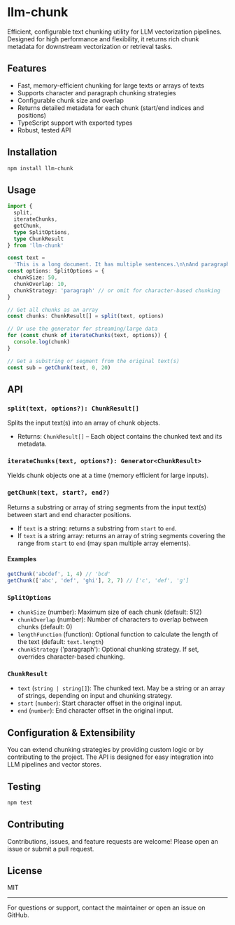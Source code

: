 # llm-chunk

Efficient, configurable text chunking utility for LLM vectorization pipelines. Designed for high performance and flexibility, it returns rich chunk metadata for downstream vectorization or retrieval tasks.

## Features

- Fast, memory-efficient chunking for large texts or arrays of texts
- Supports character and paragraph chunking strategies
- Configurable chunk size and overlap
- Returns detailed metadata for each chunk (start/end indices and positions)
- TypeScript support with exported types
- Robust, tested API

## Installation

```bash
npm install llm-chunk
```

## Usage

```typescript
import {
  split,
  iterateChunks,
  getChunk,
  type SplitOptions,
  type ChunkResult
} from 'llm-chunk'

const text =
  'This is a long document. It has multiple sentences.\n\nAnd paragraphs.'
const options: SplitOptions = {
  chunkSize: 50,
  chunkOverlap: 10,
  chunkStrategy: 'paragraph' // or omit for character-based chunking
}

// Get all chunks as an array
const chunks: ChunkResult[] = split(text, options)

// Or use the generator for streaming/large data
for (const chunk of iterateChunks(text, options)) {
  console.log(chunk)
}

// Get a substring or segment from the original text(s)
const sub = getChunk(text, 0, 20)
```

## API

### `split(text, options?): ChunkResult[]`

Splits the input text(s) into an array of chunk objects.

- Returns: `ChunkResult[]` – Each object contains the chunked text and its metadata.

### `iterateChunks(text, options?): Generator<ChunkResult>`

Yields chunk objects one at a time (memory efficient for large inputs).

### `getChunk(text, start?, end?)`

Returns a substring or array of string segments from the input text(s) between start and end character positions.

- If `text` is a string: returns a substring from `start` to `end`.
- If `text` is a string array: returns an array of string segments covering the range from `start` to `end` (may span multiple array elements).

#### Examples

```typescript
getChunk('abcdef', 1, 4) // 'bcd'
getChunk(['abc', 'def', 'ghi'], 2, 7) // ['c', 'def', 'g']
```

### `SplitOptions`

- `chunkSize` (number): Maximum size of each chunk (default: 512)
- `chunkOverlap` (number): Number of characters to overlap between chunks (default: 0)
- `lengthFunction` (function): Optional function to calculate the length of the text (default: `text.length`)
- `chunkStrategy` ('paragraph'): Optional chunking strategy. If set, overrides character-based chunking.

### `ChunkResult`

- `text` (`string | string[]`): The chunked text. May be a string or an array of strings, depending on input and chunking strategy.
- `start` (`number`): Start character offset in the original input.
- `end` (`number`): End character offset in the original input.

## Configuration & Extensibility

You can extend chunking strategies by providing custom logic or by contributing to the project. The API is designed for easy integration into LLM pipelines and vector stores.

## Testing

```bash
npm test
```

## Contributing

Contributions, issues, and feature requests are welcome! Please open an issue or submit a pull request.

## License

MIT

---

For questions or support, contact the maintainer or open an issue on GitHub.
